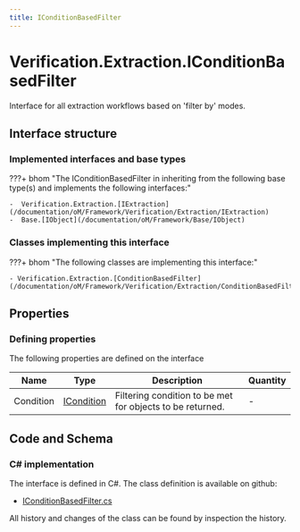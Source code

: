 ```yaml
---
title: IConditionBasedFilter
---
```


# Verification.Extraction.IConditionBasedFilter

Interface for all extraction workflows based on 'filter by' modes.

## Interface structure

### Implemented interfaces and base types

???+ bhom "The IConditionBasedFilter in inheriting from the following base type(s) and implements the following interfaces:"

    -  Verification.Extraction.[IExtraction](/documentation/oM/Framework/Verification/Extraction/IExtraction)
    -  Base.[IObject](/documentation/oM/Framework/Base/IObject)


### Classes implementing this interface

???+ bhom "The following classes are implementing this interface:"

    - Verification.Extraction.[ConditionBasedFilter](/documentation/oM/Framework/Verification/Extraction/ConditionBasedFilter)


## Properties



### Defining properties

The following properties are defined on the interface

| Name             | Type             | Description      | Quantity         |
|------------------|------------------|------------------|------------------|
| Condition | [ICondition](/documentation/oM/Framework/Verification/Conditions/ICondition) | Filtering condition to be met for objects to be returned. | - |


## Code and Schema

### C# implementation

The interface is defined in C#. The class definition is available on github:

- [IConditionBasedFilter.cs](https://github.com/BHoM/BHoM/blob/develop/Verification_oM/Extraction/Interfaces/IConditionBasedFilter.cs)

All history and changes of the class can be found by inspection the history.
